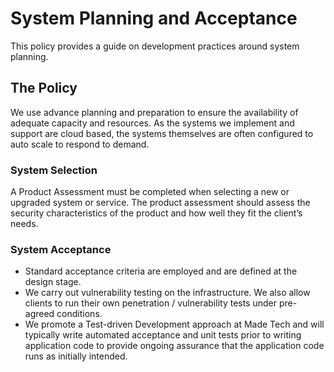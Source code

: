 # System Planning and Acceptance

This policy provides a guide on development practices around system planning. 

## The Policy
We use advance planning and preparation to ensure the availability of adequate capacity and resources. As the systems we implement and support are cloud based, the systems themselves are often configured to auto scale to respond to demand.

### System Selection
A Product Assessment must be completed when selecting a new or upgraded system or service. The product assessment should assess the security characteristics of the product and how well they fit the client’s needs.

### System Acceptance
 - Standard acceptance criteria are employed and are defined at the design stage. 
 - We carry out vulnerability testing on the infrastructure. We also allow clients to run their own penetration / vulnerability tests under pre-agreed conditions.
 - We promote a Test-driven Development approach at Made Tech and will typically write automated acceptance and unit tests prior to writing application code to provide ongoing assurance that the application code runs as initially intended.
